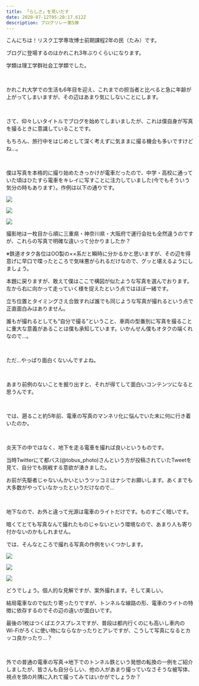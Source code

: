 ```yaml
---
title: 「らしさ」を見いだす
date: 2020-07-12T05:20:17.612Z
description: ブログリレー第5弾
---
```

<!--StartFragment-->

こんにちは！リスク工学専攻博士前期課程2年の民（たみ）です。

ブログに登場するのはかれこれ3年ぶりくらいになります。

学類は理工学群社会工学類でした。

<br/>

かれこれ大学での生活も6年目を迎え、これまでの担当者と比べると急に年齢が上がってしまいますが、その辺はあまり気にしないことにします。

<br/>

さて、仰々しいタイトルでブログを始めてしまいましたが、これは僕自身が写真を撮るときに意識していることです。

もちろん、旅行中をはじめとして深く考えずに気ままに撮る機会も多いですけどね…。

<br/>

僕は写真を本格的に撮り始めたきっかけが電車だったので、中学・高校に通っていた頃はひたすら電車をキレイに写すことに注力していました(今でもそういう気分の時もあります）。作例は以下の通りです。

![](/img/image3.jpg)

![](/img/image5.jpg)

![](/img/image4.jpg)

撮影地は一枚目から順に三重県・神奈川県・大阪府で運行会社も全然違うのですが、これらの写真で明確な違いって分かりましたか？

※鉄道オタク各位はOO製の××系だと瞬時に分かるかと思いますが、その辺を得意げに早口で喋ったところで気味悪がられるだけなので、グッと堪えるようにしましょう。

本題に戻りますが、敢えて僕はここで構図が似たような写真を選んでおります。左から右に向かって走っていく様を捉えたという点ではほぼ一緒です。

立ち位置とタイミングさえ合致すれば誰でも同じような写真が撮れるという点で正直面白みはありません。

誰もが撮れるとしても“自分で撮る”ということ、車両の型番別に写真を撮ることに重大な意義があることは僕も承知しています。いかんせん僕もオタクの端くれなので…。

<br/>

ただ…やっぱり面白くないんですよね。

<br/>

あまり前例のないことを掘り出すと、それが得てして面白いコンテンツになると思うんです。

<br/>

では、遡ること約5年前、電車の写真のマンネリ化に悩んでいた末に何に行き着いたのか。

<br/>

炎天下の中ではなく、地下を走る電車を撮れば良いというものです。

当時Twitterにて都バス(@tobus_photo)さんという方が投稿されていたTweetを見て、自分でも挑戦する意欲が湧きました。

お前が先駆者じゃないんかいというツッコミはナシでお願いします。あくまでも大多数がやっていなかったというだけなので…

<br/>

地下なので、お外と違って光源は電車のライトだけです。ものすごく暗いです。

暗くてとても写真なんて撮れたものじゃないという環境なので、あまり人も寄り付かないのかもしれません。

では、そんなところで撮れる写真の作例をいくつかします。

![](/img/image6.jpg)

![](/img/image1.jpg)

![](/img/image2.jpg)

どうでしょう。個人的な見解ですが、案外撮れます。そして美しい。

結局電車なので似たり寄ったりですが、トンネルな線路の形、電車のライトの特徴に依存するのでその辺の違いが面白いです。

最後の1枚はつくばエクスプレスですが、普段は都内行くのにも高いし車内のWi-Fiがろくに使い物にならなかったりとアレですが、こうして写真になるとカッコ良かったり…？

<br/>

外での普通の電車の写真→地下でのトンネル鉄という発想の転換の一例をご紹介しましたが、皆さんも自分らしい、他の人があまり撮っていなさそうな被写体、視点を頭の片隅に入れて撮ってみてはいかがでしょうか？